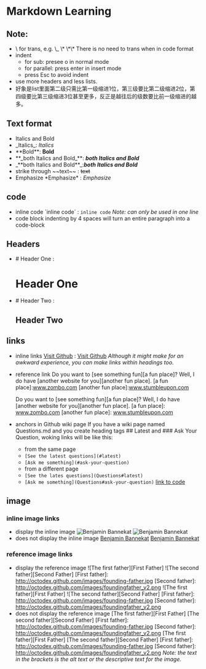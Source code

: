 # Markdown Learning
## Note: 
* \ for trans, e.g. \\_ \\\*   \\\*\\* 
There is no need to trans when in code format
* indent
    * for sub: presee o in normal mode
    * for parallel: press enter in insert mode
    * press Esc to avoid indent
* use more headers and less lists.
* 好象是list里面第二级只需比第一级缩进1位，第三级要比第二级缩进2位，第四级要比第三级缩进3位甚至更多，反正是越往后的级数要比前一级缩进的越多。
##  Text format  
* Italics and Bold  
 * \_Italics\_: _Italics_
 * \*\*Bold\*\*: **Bold**
 * \*\*\_both Italics and Bold\_\*\*: **_both Italics and Bold_**
 * \_\*\*both Italics and Bold\*\*\_:_**both Italics and Bold**_
* strike through
     \~\~text\~\~ : ~~text~~
* Emphasize
    \*Emphasize\* : *Emphasize*
## code<a name="tocode"></a>
* inline code
       \`inline code\` : `inline code`
       _*Note: can only be used in one line*_
* code block 
         indenting by 4 spaces will turn an entire paragraph into a code-block
## Headers
* \# Header One : 
    # Header One
* \# Header Two :
    ## Header Two
## links<a name="links"></a>
* inline links
          [Visit Github](www.github.com) :
    [Visit Github](www.github.com)
     _Although it might make for an awkward experience, you can make links within headings too._
* reference link
           Do you want to [see something fun][a fun place]?
           Well, I do have [another website for you][another fun place].
             [a fun place]:www.zombo.com
             [another fun place]:www.stumbleupon.com

  Do you want to [see something fun][a fun place]?
  Well, I do have [another website for you][another fun place].
  [a fun place]: www.zombo.com
  [another fun place]: www.stumbleupon.com
* anchors in Github wiki page
    If you have a wiki page named Questions.md and you create heading tags ## Latest and ### Ask Your Question, woking links will be like this:
    * from the same page
	 * `[See the latest questions](#latest)`
	 * `[Ask me something](#ask-your-question)`
    * from a different page
	 * `[See the lates questions](Questions#latest)`
	 * `[Ask me something](Questions#ask-your-question)`
	     [link to code](#tocode)

## image
### inline image links
   * display the inline image
              ![Benjamin Bannekat](https://octodex.github.com/images/bannekat.png)
        ![Benjamin Bannekat](https://octodex.github.com/images/bannekat.png)
   * does not display the inline image
              [Benjamin Bannekat](https://octodex.github.com/images/bannekat.png)
          [Benjamin Bannekat](https://octodex.github.com/images/bannekat.png)
### reference image links
   * display the reference image
              ![The first father][First Father]
              ![The second father][Second Father]
                  [First father]: http://octodex.github.com/images/founding-father.jpg
                  [Second father]: http://octodex.github.com/images/foundingfather_v2.png
![The first father][First Father]
![The second father][Second Father]
[First father]: http://octodex.github.com/images/founding-father.jpg
[Second father]: http://octodex.github.com/images/foundingfather_v2.png
   *  does not display the reference image
              [The first father][First Father]
              [The second father][Second Father]
                  [First father]: http://octodex.github.com/images/founding-father.jpg
                  [Second father]: http://octodex.github.com/images/foundingfather_v2.png
   [The first father][First Father]
   [The second father][Second Father]
   [First father]: http://octodex.github.com/images/founding-father.jpg
   [Second father]: http://octodex.github.com/images/foundingfather_v2.png
   *Note: the text in the brackets is the alt text or the descriptive text for the image.*


